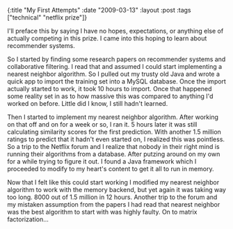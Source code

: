 {:title "My First Attempts"
 :date "2009-03-13"
 :layout :post
 :tags ["technical" "netflix prize"]}

I'll preface this by saying I have no hopes, expectations, or anything else of actually competing in this prize. I came into this hoping to learn about recommender systems.

So I started by finding some research papers on recommender systems and collaborative filtering. I read that and assumed I could start implementing a nearest neighbor algorithm. So I pulled out my trusty old Java and wrote a quick app to import the training set into a MySQL database. Once the import actually started to work, it took 10 hours to import. Once that happened some reality set in as to how massive this was compared to anything I'd worked on before. Little did I know, I still hadn't learned.

Then I started to implement my nearest neighbor algorithm. After working on that off and on for a week or so, I ran it. 5 hours later it was still calculating similarity scores for the first prediction. With another 1.5 million ratings to predict that it hadn't even started on, I realized this was pointless. So a trip to the Netflix forum and I realize that nobody in their right mind is running their algorithms from a database. After putzing around on my own for a while trying to figure it out. I found a Java framework which I proceeded to modify to my heart's content to get it all to run in memory.

Now that I felt like this could start working I modified my nearest neighbor algorithm to work with the memory backend, but yet again it was taking way too long. 8000 out of 1.5 million in 12 hours. Another trip to the forum and my mistaken assumption from the papers I had read that nearest neighbor was the best algorithm to start with was highly faulty. On to matrix factorization...

